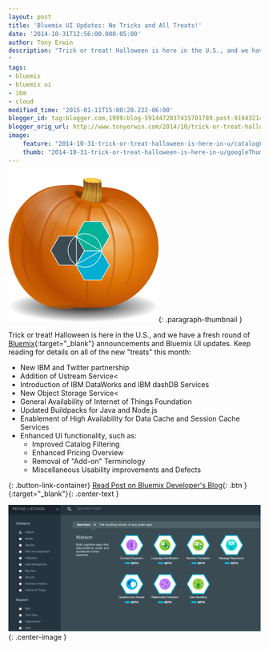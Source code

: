 ```yaml
---
layout: post
title: 'Bluemix UI Updates: No Tricks and All Treats!'
date: '2014-10-31T12:56:00.000-05:00'
author: Tony Erwin
description: "Trick or treat! Halloween is here in the U.S., and we have a fresh round of Bluemix announcements and Bluemix UI updates. Keep reading for details on all of the new “treats” this month including: IBM and Twitter partnership, addition of Ustream service, introduction of new and updated IBM services, general availability of IoT Foundation, updated buildpacks for Java and Node.js, improved Catalog filtering, enhanced Pricing Overview, and more!
"
tags:
- bluemix
- bluemix ui
- ibm
- cloud
modified_time: '2015-01-11T15:00:28.222-06:00'
blogger_id: tag:blogger.com,1999:blog-5914472037415701789.post-9194321499784733492
blogger_orig_url: http://www.tonyerwin.com/2014/10/trick-or-treat-halloween-is-here-in-u.html
image:
    feature: "2014-10-31-trick-or-treat-halloween-is-here-in-u/catalogFiltering.png"
    thumb: "2014-10-31-trick-or-treat-halloween-is-here-in-u/googleThumb72.png"
---
```


![Bluemix UI Updates: Bluemix Pumpkin](/images/2014-10-31-trick-or-treat-halloween-is-here-in-u/pumpkin-bluemix.png){: .paragraph-thumbnail }

Trick or treat! Halloween is here in the U.S., and we have a fresh round of [Bluemix](https://www.bluemix.net){:target="_blank"} announcements and Bluemix UI updates. Keep reading for details on all of the new "treats" this month:

- New IBM and Twitter partnership
- Addition of Ustream Service<
- Introduction of IBM DataWorks and IBM dashDB Services
- New Object Storage Service<
- General Availability of Internet of Things Foundation
- Updated Buildpacks for Java and Node.js
- Enablement of High Availability for Data Cache and Session Cache Services
- Enhanced UI functionality, such as:
    - Improved Catalog Filtering
    - Enhanced Pricing Overview
    - Removal of "Add-on" Terminology
    - Miscellaneous Usability improvements and Defects

{: .button-link-container}
[Read Post on Bluemix Developer's Blog](https://www.ibm.com/blogs/bluemix/2014/10/bluemix-ui-updates-october-2014/){: .btn }{:target="_blank"}{: .center-text }

![Bluemix UI Updates: Catalog Filtering](/images/2014-10-31-trick-or-treat-halloween-is-here-in-u/catalogFiltering.png){: .center-image }
